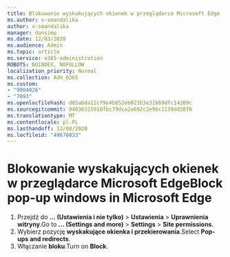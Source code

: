 ```yaml
---
title: Blokowanie wyskakujących okienek w przeglądarce Microsoft Edge
ms.author: v-smandalika
author: v-smandalika
manager: dansimp
ms.date: 12/03/2020
ms.audience: Admin
ms.topic: article
ms.service: o365-administration
ROBOTS: NOINDEX, NOFOLLOW
localization_priority: Normal
ms.collection: Adm_O365
ms.custom:
- "9004026"
- "7093"
ms.openlocfilehash: d05abda12cf9e4b852eb023b3e31b89dfc14209c
ms.sourcegitcommit: 94036315916fbc79dca2a692c2e9bc1139dd28f6
ms.translationtype: MT
ms.contentlocale: pl-PL
ms.lasthandoff: 12/08/2020
ms.locfileid: "49678833"
---
```

# <a name="block-pop-up-windows-in-microsoft-edge"></a><span data-ttu-id="b8763-102">Blokowanie wyskakujących okienek w przeglądarce Microsoft Edge</span><span class="sxs-lookup"><span data-stu-id="b8763-102">Block pop-up windows in Microsoft Edge</span></span>

1. <span data-ttu-id="b8763-103">Przejdź do **... (Ustawienia i nie tylko)**  >  **Ustawienia**  >  **Uprawnienia witryny**.</span><span class="sxs-lookup"><span data-stu-id="b8763-103">Go to **... (Settings and more)** > **Settings** > **Site permissions**.</span></span>
2. <span data-ttu-id="b8763-104">Wybierz pozycję **wyskakujące okienka i przekierowania**.</span><span class="sxs-lookup"><span data-stu-id="b8763-104">Select **Pop-ups and redirects**.</span></span>
3. <span data-ttu-id="b8763-105">Włączanie **bloku**.</span><span class="sxs-lookup"><span data-stu-id="b8763-105">Turn on **Block**.</span></span>